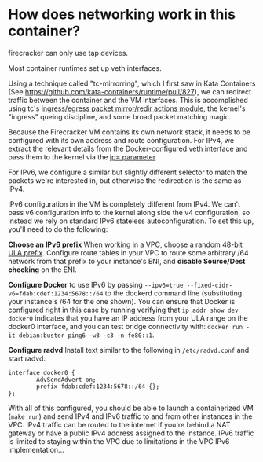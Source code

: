 # How does networking work in this container? #

firecracker can only use tap devices.

Most container runtimes set up veth interfaces.

Using a technique called "tc-mirrorring", which I first saw in Kata
Containers (See https://github.com/kata-containers/runtime/pull/827),
we can redirect traffic between the container and the VM
interfaces. This is accomplished using tc's
[ingress/egress packet mirror/redir actions module](https://salsa.debian.org/debian/iproute2/blob/upstream/tc/m_mirred.c),
the kernel's "ingress" queing discipline, and some broad packet
matching magic.

Because the Firecracker VM contains its own network stack, it needs to
be configured with its own address and route configuration. For IPv4,
we extract the relevant details from the Docker-configured veth
interface and pass them to the kernel via the
[ip= parameter](https://git.kernel.org/pub/scm/linux/kernel/git/torvalds/linux.git/tree/Documentation/filesystems/nfs/nfsroot.txt?h=v5.1#n82)

For IPv6, we configure a similar but slightly different selector to
match the packets we're interested in, but otherwise the redirection
is the same as IPv4.

IPv6 configuration in the VM is completely different from IPv4. We
can't pass v6 configuration info to the kernel along side the v4
configuration, so instead we rely on standard IPv6 stateless
autoconfiguration. To set this up, you'll need to do the following:

**Choose an IPv6 prefix** When working in a VPC, choose a random
[48-bit ULA prefix](https://en.wikipedia.org/wiki/Unique_local_address). Configure
route tables in your VPC to route some arbitrary /64 network from that
prefix to your instance's ENI, and **disable Source/Dest checking** on
the ENI.

**Configure Docker** to use IPv6 by passing `--ipv6=true
--fixed-cidr-v6=fdab:cdef:1234:5678::/64` to the dockerd command line
(substituting your instance's /64 for the one shown). You can ensure
that Docker is configured right in this case by running verifying that
`ip addr show dev docker0` indicates that you have an IP address from
your ULA range on the docker0 interface, and you can test bridge
connectivity with: `docker run -it debian:buster ping6 -w3 -c3 -n
fe80::1`.

**Configure radvd** Install text similar to the following in
`/etc/radvd.conf` and start radvd:

    interface docker0 {
            AdvSendAdvert on;
            prefix fdab:cdef:1234:5678::/64 {};
    };

With all of this configured, you should be able to launch a
containerized VM (`make run`) and send IPv4 and IPv6 traffic to and
from other instances in the VPC. IPv4 traffic can be routed to the
internet if you're behind a NAT gateway or have a public IPv4 address
assigned to the instance. IPv6 traffic is limited to staying within
the VPC due to limitations in the VPC IPv6 implementation...
